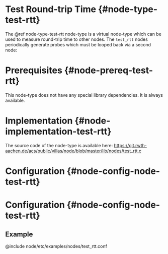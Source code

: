 # Test Round-trip Time {#node-type-test-rtt}

The @ref node-type-test-rtt node-type is a virtual node-type which can be used to measure round-trip time to other nodes.
The `test_rtt` nodes periodically generate probes which must be looped back via a second node:

# Prerequisites {#node-prereq-test-rtt}

This node-type does not have any special library dependencies. It is always available.

# Implementation {#node-implementation-test-rtt}

The source code of the node-type is available here:
https://git.rwth-aachen.de/acs/public/villas/node/blob/master/lib/nodes/test_rtt.c

# Configuration {#node-config-node-test-rtt}


# Configuration {#node-config-node-test-rtt}

## Example

@include node/etc/examples/nodes/test_rtt.conf
